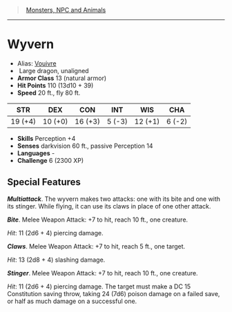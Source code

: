 ﻿> [Monsters, NPC and Animals](srd_monsters.md)

---

# Wyvern

- Alias: [Vouivre](hd_monsters_vouivre.md)
-  Large dragon, unaligned
- **Armor Class** 13 (natural armor)
- **Hit Points** 110 (13d10 + 39)
- **Speed** 20 ft., fly 80 ft.

|STR|DEX|CON|INT|WIS|CHA|
|---|---|---|---|---|---|
|19 (+4)|10 (+0)|16 (+3)| 5 (-3)|12 (+1)| 6 (-2)|

- **Skills** Perception +4
- **Senses** darkvision 60 ft., passive Perception 14
- **Languages** -
- **Challenge** 6 (2300 XP)

## Special Features

**_Multiattack_**. The wyvern makes two attacks: one with its bite and one with its stinger. While flying, it can use its claws in place of one other attack.

**_Bite_**. Melee Weapon Attack: +7 to hit, reach 10 ft., one creature.

_Hit_: 11 (2d6 + 4) piercing damage.

**_Claws_**. Melee Weapon Attack: +7 to hit, reach 5 ft., one target.

_Hit_: 13 (2d8 + 4) slashing damage.

**_Stinger_**. Melee Weapon Attack: +7 to hit, reach 10 ft., one creature.

_Hit_: 11 (2d6 + 4) piercing damage. The target must make a DC 15 Constitution saving throw, taking 24 (7d6) poison damage on a failed save, or half as much damage on a successful one.

